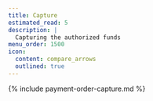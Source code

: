 ```yaml
---
title: Capture
estimated_read: 5
description: |
  Capturing the authorized funds
menu_order: 1500
icon:
  content: compare_arrows
  outlined: true
---
```


{% include payment-order-capture.md %}
